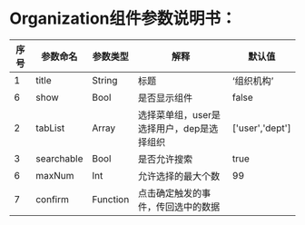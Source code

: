 # Organization组件参数说明书：

| 序号 | 参数命名      | 参数类型  | 解释                                     | 默认值           
|------|--------------|-----------|------------------------------------------|-----------------|
| 1    | title        | String    | 标题                                     | ‘组织机构’       |
| 6    | show         | Bool      | 是否显示组件                              |   false         |
| 2    | tabList      | Array     | 选择菜单组，user是选择用户，dep是选择组织  | ['user','dept'] |
| 3    | searchable   | Bool      | 是否允许搜索                              |  true           |
| 6    | maxNum       | Int       | 允许选择的最大个数                        |   99            |
| 7    | confirm      | Function  | 点击确定触发的事件，传回选中的数据         |                 |